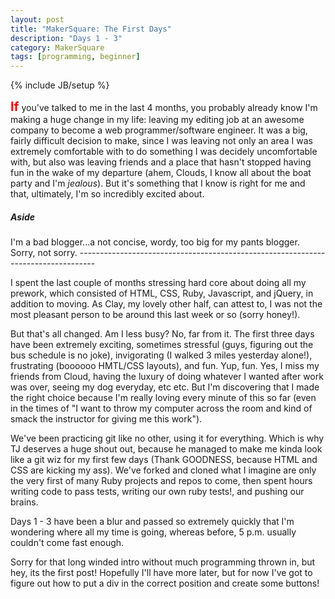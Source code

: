 ```yaml
---
layout: post
title: "MakerSquare: The First Days"
description: "Days 1 - 3"
category: MakerSquare
tags: [programming, beginner]
---
```

{% include JB/setup %}

<strong><span style="color:red;font-size:20px">If</span></strong> you've talked to me in the last 4 months, you probably already know I'm making a huge change in my life: leaving my editing job at an awesome company to become a web programmer/software engineer. It was a big, fairly difficult decision to make, since I was leaving not only an area I was extremely comfortable with to do something I was decidely uncomfortable with, but also was leaving friends and a place that hasn't stopped having fun in the wake of my departure (ahem, Clouds, I know all about the boat party and I'm <em>jealous</em>). But it's something that I know is right for me and that, ultimately, I'm so incredibly excited about.

<h5><em> Aside</em></h5>
I'm a bad blogger...a not concise, wordy, too big for my pants blogger. Sorry, not sorry.
----------------------------------------------------------------------------------

I spent the last couple of months stressing hard core about doing all my prework, which consisted of HTML, CSS, Ruby, Javascript, and jQuery, in addition to moving. As Clay, my lovely other half, can attest to, I was not the most pleasant person to be around this last week or so (sorry honey!).

But that's all changed. Am I less busy? No, far from it. The first three days have been extremely exciting, sometimes stressful (guys, figuring out the bus schedule is no joke), invigorating (I walked 3 miles yesterday alone!), frustrating (boooooo HMTL/CSS layouts), and fun. Yup, fun. Yes, I miss my friends from Cloud, having the luxury of doing whatever I wanted after work was over, seeing my dog everyday, etc etc. But I'm discovering that I made the right choice because I'm really loving every minute of this so far (even in the times of "I want to throw my computer across the room and kind of smack the instructor for giving me this work").

We've been practicing git like no other, using it for everything. Which is why TJ deserves a huge shout out, because he managed to make me kinda look like a git wiz for my first few days (Thank GOODNESS, because HTML and CSS are kicking my ass). We've forked and cloned what I imagine are only the very first of many Ruby projects and repos to come, then spent hours writing code to pass tests, writing our own ruby tests!, and pushing our brains.

Days 1 - 3 have been a blur and passed so extremely quickly that I'm wondering where all my time is going, whereas before, 5 p.m. usually couldn't come fast enough.

Sorry for that long winded intro without much programming thrown in, but hey, its the first post! Hopefully I'll have more later, but for now I've got to figure out how to put a div in the correct position and create some buttons!


